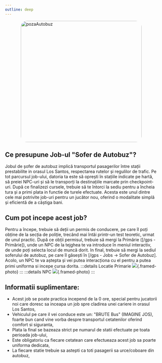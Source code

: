 ```yaml
---
outline: deep
---
```

<img src="https://static.vecteezy.com/system/resources/previews/024/597/864/non_2x/school-bus-transport-middle-school-generative-ai-free-png.png" alt="pozaAutobuz" width="400" height="400" style="display: block; margin: 0px auto; border-radius: 1%; border-radius: 5%;" >

## Ce presupune Job-ul "Sofer de Autobuz"?
Jobul de șofer de autobuz implică transportul pasagerilor între stații prestabilite in orasul Los Santos, respectarea rutelor și regulilor de trafic. Pe tot parcursul job-ului, datoria ta este să oprești în stațiile indicate pe hartă, să preiei NPC-uri și să le transporți la destinațiile marcate prin checkpoint-uri. După ce finalizezi cursele, trebuie să te întorci la sediu pentru a încheia tura și a primi plata in functie de turele efectuate. Acesta este unul dintre cele mai potrivite job-uri pentru un jucător nou, oferind o modalitate simplă și eficientă de a câștiga bani.

## Cum pot incepe acest job?
Pentru a începe, trebuie să deții un permis de conducere, pe care îl poți obține de la secția de poliție, trecând mai întâi printr-un test teoretic, urmat de unul practic. După ce obții permisul, trebuie să mergi la Primărie ([/gps - Primărie]), unde un NPC de la tejghea te va introduce în meniul interactiv, de unde poți selecta locul de muncă dorit. In final, trebuie să mergi la sediul soferului de autobuz, pe care îl găsești în [/gps - Jobs -> Sofer de Autobuz]. Acolo, un NPC te va aștepta și vei putea interacționa cu el pentru a putea primi uniforma si incepe cursa dorita.
:::details Locatie Primarie
![](https://i.imgur.com/qE5Pk08.png){.framed-photo}
:::
:::details NPC
![](https://i.imgur.com/zTwqNZL.png){.framed-photo}
:::
## Informatii suplimentare:
 - Acest job se poate practica incepend de la 0 ore, special pentru jucatorii noi care doresc sa inceapa un job spre cladirea unei cariere in orasul Los Santos,
 - Vehiculul pe care il vei conduce este un: "BRUTE Bus" (IMAGINE JOS), foarte bun cand vine vorba despre transportul cetatenilor oferind comfort si siguranta,
 - Plata la final se bazeaza strict pe numarul de statii efectuate pe toata perioada job-ului,
 - Este obligatoriu ca fiecare cetatean care efectueaza acest job sa poarte uniforma dedicata,
 - La fiecare statie trebuie sa astepti ca toti pasagerii sa urce/coboare din autobuz,
 
